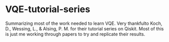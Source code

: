 # VQE-tutorial-series
 Summarizing most of the work needed to learn VQE. Very thankfulto Koch, D., Wessing, L., & Alsing, P. M. for their tutorial series on Qiskit. Most of this is just me working through papers to try and replicate their results.
